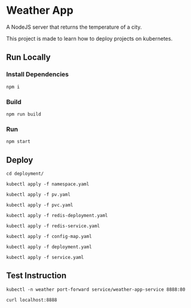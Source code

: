 # Weather App

A NodeJS server that returns the temperature of a city.

This project is made to learn how to deploy projects on kubernetes.

## Run Locally

### Install Dependencies

`npm i`

### Build

`npm run build`

### Run

`npm start`

## Deploy

```
cd deployment/

kubectl apply -f namespace.yaml

kubectl apply -f pv.yaml

kubectl apply -f pvc.yaml

kubectl apply -f redis-deployment.yaml

kubectl apply -f redis-service.yaml

kubectl apply -f config-map.yaml

kubectl apply -f deployment.yaml

kubectl apply -f service.yaml
```

## Test Instruction

```
kubectl -n weather port-forward service/weather-app-service 8888:80

curl localhost:8888
```

